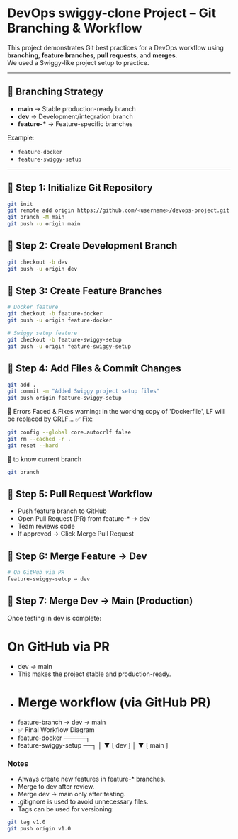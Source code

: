 # DevOps swiggy-clone Project – Git Branching & Workflow

This project demonstrates Git best practices for a DevOps workflow using **branching**, **feature branches**, **pull requests**, and **merges**.  
We used a Swiggy-like project setup to practice.

---

## 🔹 Branching Strategy

- **main** → Stable production-ready branch  
- **dev** → Development/integration branch  
- **feature-\*** → Feature-specific branches  

Example:
- `feature-docker`
- `feature-swiggy-setup`

---

## 🔹 Step 1: Initialize Git Repository

```bash
git init
git remote add origin https://github.com/<username>/devops-project.git
git branch -M main
git push -u origin main
```

## 🔹 Step 2: Create Development Branch
```bash
git checkout -b dev
git push -u origin dev
```
## 🔹 Step 3: Create Feature Branches
```bash
# Docker feature
git checkout -b feature-docker
git push -u origin feature-docker

# Swiggy setup feature
git checkout -b feature-swiggy-setup
git push -u origin feature-swiggy-setup
```
## 🔹 Step 4: Add Files & Commit Changes
```bash
git add .
git commit -m "Added Swiggy project setup files"
git push origin feature-swiggy-setup
```
🔹 Errors Faced & Fixes
warning: in the working copy of 'Dockerfile', LF will be replaced by CRLF...
✅ Fix:
```bash
git config --global core.autocrlf false
git rm --cached -r .
git reset --hard
```
🔹 to know current branch
```bash
git branch
```
## 🔹 Step 5: Pull Request Workflow

- Push feature branch to GitHub
- Open Pull Request (PR) from feature-* → dev
- Team reviews code
- If approved → Click Merge Pull Request

## 🔹 Step 6: Merge Feature → Dev
```bash
# On GitHub via PR
feature-swiggy-setup → dev
```

## 🔹 Step 7: Merge Dev → Main (Production)
Once testing in dev is complete:

# On GitHub via PR
- dev → main
- This makes the project stable and production-ready.
- # Merge workflow (via GitHub PR)
- feature-branch → dev → main
- ✅ Final Workflow Diagram
- feature-docker ─────┐
- feature-swiggy-setup ──┐
                       │
                       ▼
                     [ dev ]
                       │
                       ▼
                     [ main ]

### Notes
- Always create new features in feature-* branches.
- Merge to dev after review.
- Merge dev → main only after testing.
- .gitignore is used to avoid unnecessary files.
- Tags can be used for versioning:
```bash
git tag v1.0
git push origin v1.0
```







